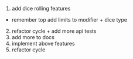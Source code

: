 1. add dice rolling features
  - remember top add limits to modifier + dice type
2. refactor cycle + add more api tests
3. add more to docs
4. implement above features
5. refactor cycle
